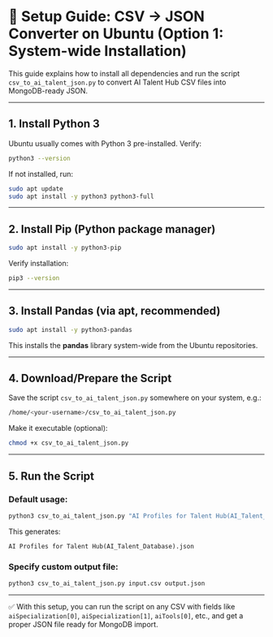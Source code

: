 # 📘 Setup Guide: CSV → JSON Converter on Ubuntu (Option 1: System-wide Installation)

This guide explains how to install all dependencies and run the script `csv_to_ai_talent_json.py` 
to convert AI Talent Hub CSV files into MongoDB-ready JSON.

---

## 1. Install Python 3

Ubuntu usually comes with Python 3 pre-installed. Verify:

```bash
python3 --version
```

If not installed, run:

```bash
sudo apt update
sudo apt install -y python3 python3-full
```

---

## 2. Install Pip (Python package manager)

```bash
sudo apt install -y python3-pip
```

Verify installation:

```bash
pip3 --version
```

---

## 3. Install Pandas (via apt, recommended)

```bash
sudo apt install -y python3-pandas
```

This installs the **pandas** library system-wide from the Ubuntu repositories.

---

## 4. Download/Prepare the Script

Save the script `csv_to_ai_talent_json.py` somewhere on your system, e.g.:

```bash
/home/<your-username>/csv_to_ai_talent_json.py
```

Make it executable (optional):

```bash
chmod +x csv_to_ai_talent_json.py
```

---

## 5. Run the Script

### Default usage:
```bash
python3 csv_to_ai_talent_json.py "AI Profiles for Talent Hub(AI_Talent_Database).csv"
```

This generates:
```
AI Profiles for Talent Hub(AI_Talent_Database).json
```

### Specify custom output file:
```bash
python3 csv_to_ai_talent_json.py input.csv output.json
```


---


✅ With this setup, you can run the script on any CSV with fields like 
`aiSpecialization[0]`, `aiSpecialization[1]`, `aiTools[0]`, etc., 
and get a proper JSON file ready for MongoDB import.
